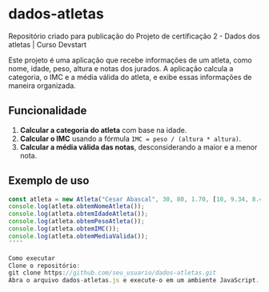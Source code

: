 # dados-atletas
Repositório criado para publicação do Projeto de certificação 2 - Dados dos atletas | Curso Devstart

Este projeto é uma aplicação que recebe informações de um atleta, como nome, idade, peso, altura e notas dos jurados. A aplicação calcula a categoria, o IMC e a média válida do atleta, e exibe essas informações de maneira organizada.

## Funcionalidade

1. **Calcular a categoria do atleta** com base na idade.
2. **Calcular o IMC** usando a fórmula `IMC = peso / (altura * altura)`.
3. **Calcular a média válida das notas**, desconsiderando a maior e a menor nota.

## Exemplo de uso

```javascript
const atleta = new Atleta("Cesar Abascal", 30, 80, 1.70, [10, 9.34, 8.42, 10, 7.88]);
console.log(atleta.obtemNomeAtleta());
console.log(atleta.obtemIdadeAtleta());
console.log(atleta.obtemPesoAtleta());
console.log(atleta.obtemIMC());
console.log(atleta.obtemMediaValida());
´´´´

Como executar  
Clone o repositório:  
git clone https://github.com/seu_usuario/dados-atletas.git  
Abra o arquivo dados-atletas.js e execute-o em um ambiente JavaScript.
